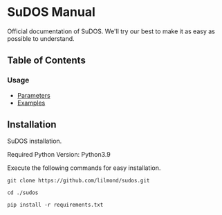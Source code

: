 # SuDOS Manual
Official documentation of SuDOS. We'll try our best to make it as easy as possible to understand.

## Table of Contents

### Usage
- [Parameters](https://github.com/lilmond/sudos/blob/main/docs/usage.md#parameters)
- [Examples](https://github.com/lilmond/sudos/blob/main/docs/usage.md#examples)

## Installation
SuDOS installation.

Required Python Version: Python3.9

Execute the following commands for easy installation.
```
git clone https://github.com/lilmond/sudos.git
```

```
cd ./sudos
```

```
pip install -r requirements.txt
```
